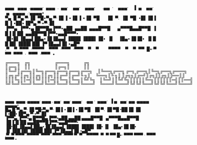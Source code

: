 <p><spanstyle="font-family: 'Lucida Console'; line-height: 14px; font-size: 14px; display: inline-block;">▄▄▄&nbsp;&nbsp;&nbsp;▄▄▄&nbsp;&nbsp;.▄▄▄▄&middot;&nbsp;&nbsp;▄▄▄&nbsp;&nbsp;.&nbsp;&nbsp;▄▄&middot;&nbsp;&nbsp;&nbsp;&nbsp;▄▄&middot;&nbsp;&nbsp;&nbsp;&nbsp;▄▄▄&middot;&nbsp;&nbsp;&nbsp;&nbsp;&nbsp;&nbsp;.▄▄&nbsp;&nbsp;&middot;&nbsp;&nbsp;&nbsp;&nbsp;▄▄▄&middot;&nbsp;&nbsp;&nbsp;&nbsp;▐&nbsp;&nbsp;▄&nbsp;&nbsp;&nbsp;&nbsp;▄▄&middot;&nbsp;&nbsp;&nbsp;&nbsp;▄&nbsp;&nbsp;.▄▄▄▄&nbsp;&nbsp;.&middot;▄▄▄▄&bull;<br/>▀▄&nbsp;&nbsp;█&middot;▀▄.▀&middot;▐█&nbsp;&nbsp;▀█▪▀▄.▀&middot;▐█&nbsp;&nbsp;▌▪▐█&nbsp;&nbsp;▌▪▐█&nbsp;&nbsp;▀█&nbsp;&nbsp;&nbsp;&nbsp;&nbsp;&nbsp;▐█&nbsp;&nbsp;▀.&nbsp;&nbsp;▐█&nbsp;&nbsp;▀█&nbsp;&nbsp;&bull;█▌▐█▐█&nbsp;&nbsp;▌▪██▪▐█▀▄.▀&middot;▪▀&middot;.█▌<br/>▐▀▀▄&nbsp;&nbsp;▐▀▀▪▄▐█▀▀█▄▐▀▀▪▄██&nbsp;&nbsp;▄▄██&nbsp;&nbsp;▄▄▄█▀▀█&nbsp;&nbsp;&nbsp;&nbsp;&nbsp;&nbsp;▄▀▀▀█▄▄█▀▀█&nbsp;&nbsp;▐█▐▐▌██&nbsp;&nbsp;▄▄██▀▀█▐▀▀▪▄▄█▀▀▀&bull;<br/>▐█&bull;█▌▐█▄▄▌██▄▪▐█▐█▄▄▌▐███▌▐███▌▐█▪&nbsp;&nbsp;▐▌&nbsp;&nbsp;&nbsp;&nbsp;▐█▄▪▐█▐█▪&nbsp;&nbsp;▐▌██▐█▌▐███▌██▌▐▀▐█▄▄▌█▌▪▄█▀<br/>.▀&nbsp;&nbsp;&nbsp;&nbsp;▀&nbsp;&nbsp;▀▀▀&nbsp;&nbsp;&middot;▀▀▀▀&nbsp;&nbsp;&nbsp;&nbsp;▀▀▀&nbsp;&nbsp;&middot;▀▀▀&nbsp;&nbsp;&middot;▀▀▀&nbsp;&nbsp;&nbsp;&nbsp;▀&nbsp;&nbsp;&nbsp;&nbsp;▀&nbsp;&nbsp;&nbsp;&nbsp;&nbsp;&nbsp;&nbsp;&nbsp;▀▀▀▀&nbsp;&nbsp;&nbsp;&nbsp;▀&nbsp;&nbsp;&nbsp;&nbsp;▀&nbsp;&nbsp;▀▀&nbsp;&nbsp;█▪&middot;▀▀▀&nbsp;&nbsp;▀▀▀&nbsp;&nbsp;&middot;&nbsp;&nbsp;▀▀▀&nbsp;&nbsp;&middot;▀▀▀&nbsp;&nbsp;&bull;<br /></span></p>


<span style='font-family: "Lucida Console";line-height: 14px;font-size: 14px;display: inline-block;'>╔═══╗&nbsp;&nbsp;&nbsp;&nbsp;╔╗&nbsp;&nbsp;&nbsp;&nbsp;&nbsp;&nbsp;&nbsp;&nbsp;&nbsp;&nbsp;&nbsp;&nbsp;&nbsp;&nbsp;&nbsp;&nbsp;&nbsp;&nbsp;&nbsp;&nbsp;&nbsp;&nbsp;&nbsp;╔═══╗&nbsp;&nbsp;&nbsp;&nbsp;&nbsp;&nbsp;&nbsp;&nbsp;&nbsp;&nbsp;&nbsp;&nbsp;&nbsp;╔╗&nbsp;&nbsp;&nbsp;&nbsp;&nbsp;&nbsp;&nbsp;&nbsp;&nbsp;&nbsp;&nbsp;<br>║╔═╗║&nbsp;&nbsp;&nbsp;&nbsp;║║&nbsp;&nbsp;&nbsp;&nbsp;&nbsp;&nbsp;&nbsp;&nbsp;&nbsp;&nbsp;&nbsp;&nbsp;&nbsp;&nbsp;&nbsp;&nbsp;&nbsp;&nbsp;&nbsp;&nbsp;&nbsp;&nbsp;&nbsp;║╔═╗║&nbsp;&nbsp;&nbsp;&nbsp;&nbsp;&nbsp;&nbsp;&nbsp;&nbsp;&nbsp;&nbsp;&nbsp;&nbsp;║║&nbsp;&nbsp;&nbsp;&nbsp;&nbsp;&nbsp;&nbsp;&nbsp;&nbsp;&nbsp;&nbsp;<br>║╚═╝║╔══╗║╚═╗╔══╗╔══╗╔══╗╔══╗&nbsp;&nbsp;&nbsp;&nbsp;&nbsp;║╚══╗╔══╗&nbsp;╔═╗&nbsp;╔══╗║╚═╗╔══╗╔═══╗<br>║╔╗╔╝║╔╗║║╔╗║║╔╗║║╔═╝║╔═╝╚&nbsp;╗║&nbsp;&nbsp;&nbsp;&nbsp;&nbsp;╚══╗║╚&nbsp;╗║&nbsp;║╔╗╗║╔═╝║╔╗║║╔╗║╠══║║<br>║║║╚╗║║═╣║╚╝║║║═╣║╚═╗║╚═╗║╚╝╚╗&nbsp;&nbsp;&nbsp;&nbsp;║╚═╝║║╚╝╚╗║║║║║╚═╗║║║║║║═╣║║══╣<br>╚╝╚═╝╚══╝╚══╝╚══╝╚══╝╚══╝╚═══╝&nbsp;&nbsp;&nbsp;&nbsp;╚═══╝╚═══╝╚╝╚╝╚══╝╚╝╚╝╚══╝╚═══╝<br>&nbsp;&nbsp;&nbsp;&nbsp;&nbsp;&nbsp;&nbsp;&nbsp;&nbsp;&nbsp;&nbsp;&nbsp;&nbsp;&nbsp;&nbsp;&nbsp;&nbsp;&nbsp;&nbsp;&nbsp;&nbsp;&nbsp;&nbsp;&nbsp;&nbsp;&nbsp;&nbsp;&nbsp;&nbsp;&nbsp;&nbsp;&nbsp;&nbsp;&nbsp;&nbsp;&nbsp;&nbsp;&nbsp;&nbsp;&nbsp;&nbsp;&nbsp;&nbsp;&nbsp;&nbsp;&nbsp;&nbsp;&nbsp;&nbsp;&nbsp;&nbsp;&nbsp;&nbsp;&nbsp;&nbsp;&nbsp;&nbsp;&nbsp;&nbsp;&nbsp;&nbsp;&nbsp;&nbsp;&nbsp;&nbsp;<br>&nbsp;&nbsp;&nbsp;&nbsp;&nbsp;&nbsp;&nbsp;&nbsp;&nbsp;&nbsp;&nbsp;&nbsp;&nbsp;&nbsp;&nbsp;&nbsp;&nbsp;&nbsp;&nbsp;&nbsp;&nbsp;&nbsp;&nbsp;&nbsp;&nbsp;&nbsp;&nbsp;&nbsp;&nbsp;&nbsp;&nbsp;&nbsp;&nbsp;&nbsp;&nbsp;&nbsp;&nbsp;&nbsp;&nbsp;&nbsp;&nbsp;&nbsp;&nbsp;&nbsp;&nbsp;&nbsp;&nbsp;&nbsp;&nbsp;&nbsp;&nbsp;&nbsp;&nbsp;&nbsp;&nbsp;&nbsp;&nbsp;&nbsp;&nbsp;&nbsp;&nbsp;&nbsp;&nbsp;&nbsp;&nbsp;<br></span>
                                                                 
                                                                 





<p><span style="font-family: 'Lucida Console'; line-height: 14px; font-size: 14px; display: inline-block;">▄▄▄&nbsp;&nbsp;▄▄▄ .▄▄▄▄&middot; ▄▄▄ . ▄▄&middot;&nbsp;&nbsp;▄▄&middot; ▄▄▄&middot;&nbsp;&nbsp;&nbsp;.▄▄ &middot;&nbsp;&nbsp;▄▄▄&middot;&nbsp;&nbsp;▐ ▄&nbsp; &nbsp;▄▄&middot; ▄▄ .▄▄▄▄&nbsp; ▄▄▄▄&bull;<br />█▄ █&middot;▀▄.▀&middot;▐█ ▀█▪▀▄.▀&middot;▐█ ▌▪▐█ ▌▪▐█ ▀█&nbsp;&nbsp;&nbsp;▐█ ▀. ▐█ ▀█ &bull;██▐█ ▐█ ▌▪██▪▐█▀▄.▀&middot;▪▀&middot;.█▌<br />▐▀▀▄ ▐▀▀▪▄ █▀▀█▄▐▀▀▪▄██ ▄▄██ ▄▄▄█▀▀█&nbsp;&nbsp;&nbsp;▄▀▀▀█▄▄█▀▀█ ▐█▐▐▌██ ▄▄██▀▀█▐▀▀▪▄▄█▀▀▀&bull;<br />▐█&bull;█▌▐█▄▄▌██▄▪▐█▐█▄▄▌▐███▌▐███▌▐█▪ ▐▌&nbsp;&nbsp;▐█▄▪▐█▐█▪ ▐▌▐██▐█▌▐███▌██▌▐▀▐█▄▄▌█▌▪▄█▀<br />.▀&nbsp;&nbsp;▀ ▀▀▀ &middot;▀▀▀▀&nbsp;&nbsp;▀▀▀ &middot;▀▀▀ &middot;▀▀▀ ▀&nbsp; ▀&nbsp;&nbsp;&nbsp;&nbsp;▀▀▀▀&nbsp;&nbsp;▀&nbsp; ▀ ▀▀ █▪&middot; ▀▀▀ ▀▀▀ &middot; ▀▀▀ ▀▀▀ &bull;<br /></span></p>

<!--
**Beccachez/Beccachez** is a ✨ _special_ ✨ repository because its `README.md` (this file) appears on your GitHub profile.

Here are some ideas to get you started:

- 🔭 I’m currently working on ...
- 🌱 I’m currently learning ...
- 👯 I’m looking to collaborate on ...
- 🤔 I’m looking for help with ...
- 💬 Ask me about ...
- 📫 How to reach me: ...
- 😄 Pronouns: ...
- ⚡ Fun fact: ...
-->
